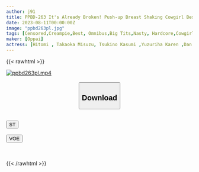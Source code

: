 ```yaml
---
author: j91
title: PPBD-263 It's Already Broken! Push-up Breast Shaking Cowgirl Best That Will Not Stop Pursuing Even If You Cum
date: 2023-08-11T00:00:00Z
image: "ppbd263pl.jpg"
tags: [Censored,Creampie,Best, Omnibus,Big Tits,Nasty, Hardcore,Cowgirl,Squirting,4HR+	 ]
maker: [Oppai]
actress: [Hitomi , Takaoka Misuzu, Tsukino Kasumi ,Yuzuriha Karen ,Dan Rinsa ,Ayase Kotoha, Ohana Non, Hoshimiya Yunon ,Umou Mizuki, Sakura Mahiru ]
---
```



{{< rawhtml >}}

<div class="video" data-videoid="7Dw39v2GvRiAa8b">
    <a href="javascript:;">
        <img src="https://my.j91.asia/posts/ppbd263pl/ppbd263pl.jpg" width="WIDTH" height="HEIGHT" alt="ppbd263pl.mp4" loading="lazy">
    </a>
</div>

<script type="text/javascript" src="https://j91.asia/asset/on-demand-st.js"></script>

<br>
  <link rel="stylesheet" href="https://j91.asia/asset/bs5.css">
  
  <center>
  <button class="btn btn-primary" type="button" data-bs-toggle="collapse" data-bs-target=".multi-collapse" aria-expanded="false" aria-controls="multiCollapseExample1 multiCollapseExample2"><h2>Download</h2></button></center>
</p>
<div class="row">
  <div class="col">
    <div class="collapse multi-collapse" id="multiCollapseExample1">
      <div class="card card-body">
	      	      <br>
<div class="buttons">  
<a href="https://streamtape.to/v/7Dw39v2GvRiAa8b"><button class="btn-hover color-3"><i class="fa fa-download"></i> ST</button></a></div>
    </div>
  </div>
</div>
  <div class="col">
    <div class="collapse multi-collapse" id="multiCollapseExample2">
      <div class="card card-body">
	      <br>
<div class="buttons">
    <a href="https://voe.sx/m1k4r8lv3uat"><button class="btn-hover color-9"><i class="fa fa-download"></i> VOE</button></a></div>
<br><br>
      </div>
    </div>
  </div>
</div>

{{< /rawhtml >}}